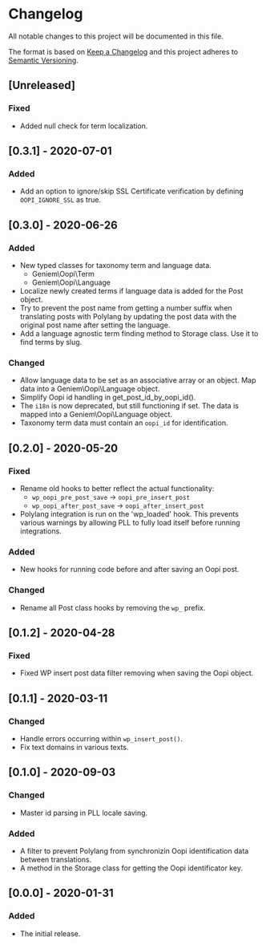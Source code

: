 # Changelog
All notable changes to this project will be documented in this file.

The format is based on [Keep a Changelog](http://keepachangelog.com/en/1.0.0/)
and this project adheres to [Semantic Versioning](http://semver.org/spec/v2.0.0.html).

## [Unreleased]

### Fixed
- Added null check for term localization.

## [0.3.1] - 2020-07-01

### Added

- Add an option to ignore/skip SSL Certificate verification by defining `OOPI_IGNORE_SSL` as true.

## [0.3.0] - 2020-06-26

### Added
- New typed classes for taxonomy term and language data.
  - Geniem\Oopi\Term
  - Geniem\Oopi\Language
- Localize newly created terms if language data is added for the Post object.
- Try to prevent the post name from getting a number suffix
  when translating posts with Polylang by updating the post data
  with the original post name after setting the language.
- Add a language agnostic term finding method to Storage class. Use it to find terms by slug.

### Changed
- Allow language data to be set as an associative array or an object. Map data into a Geniem\Oopi\Language object.
- Simplify Oopi id handling in get_post_id_by_oopi_id().
- The `i18n` is now deprecated, but still functioning if set. The data is mapped into a Geniem\Oopi\Language object.
- Taxonomy term data must contain an `oopi_id` for identification.

## [0.2.0] - 2020-05-20

### Fixed
- Rename old hooks to better reflect the actual functionality:
    - `wp_oopi_pre_post_save` -> `oopi_pre_insert_post`
    - `wp_oopi_after_post_save` -> `oopi_after_insert_post`
- Polylang integration is run on the 'wp_loaded' hook. This prevents various warnings by allowing PLL to fully load itself before running integrations.

### Added
- New hooks for running code before and after saving an Oopi post.

### Changed
- Rename all Post class hooks by removing the `wp_` prefix.

## [0.1.2] - 2020-04-28

### Fixed
- Fixed WP insert post data filter removing when saving the Oopi object.

## [0.1.1] - 2020-03-11

### Changed
- Handle errors occurring within `wp_insert_post()`.
- Fix text domains in various texts.

## [0.1.0] - 2020-09-03

### Changed
- Master id parsing in PLL locale saving.

### Added
- A filter to prevent Polylang from synchronizin Oopi identification data between translations.
- A method in the Storage class for getting the Oopi identificator key.

## [0.0.0] - 2020-01-31

### Added
- The initial release.
